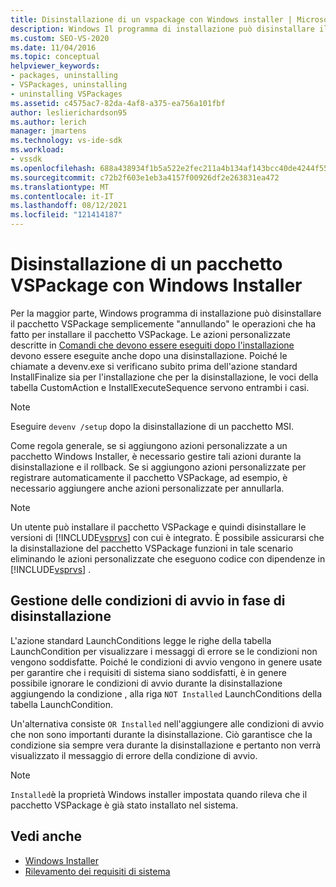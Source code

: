 ```yaml
---
title: Disinstallazione di un vspackage con Windows installer | Microsoft Docs
description: Windows Il programma di installazione può disinstallare il pacchetto VSPackage invertindo l'installazione. Informazioni su come gestire le azioni personalizzate nel pacchetto Windows Installer.
ms.custom: SEO-VS-2020
ms.date: 11/04/2016
ms.topic: conceptual
helpviewer_keywords:
- packages, uninstalling
- VSPackages, uninstalling
- uninstalling VSPackages
ms.assetid: c4575ac7-82da-4af8-a375-ea756a101fbf
author: leslierichardson95
ms.author: lerich
manager: jmartens
ms.technology: vs-ide-sdk
ms.workload:
- vssdk
ms.openlocfilehash: 688a438934f1b5a522e2fec211a4b134af143bcc40de4244f5538c5e084409b2
ms.sourcegitcommit: c72b2f603e1eb3a4157f00926df2e263831ea472
ms.translationtype: MT
ms.contentlocale: it-IT
ms.lasthandoff: 08/12/2021
ms.locfileid: "121414187"
---
```

# <a name="uninstalling-a-vspackage-with-windows-installer"></a>Disinstallazione di un pacchetto VSPackage con Windows Installer
Per la maggior parte, Windows programma di installazione può disinstallare il pacchetto VSPackage semplicemente "annullando" le operazioni che ha fatto per installare il pacchetto VSPackage. Le azioni personalizzate descritte in [Comandi che devono essere eseguiti dopo l'installazione](../../extensibility/internals/commands-that-must-be-run-after-installation.md) devono essere eseguite anche dopo una disinstallazione. Poiché le chiamate a devenv.exe si verificano subito prima dell'azione standard InstallFinalize sia per l'installazione che per la disinstallazione, le voci della tabella CustomAction e InstallExecuteSequence servono entrambi i casi.

> [!NOTE]
> Eseguire `devenv /setup` dopo la disinstallazione di un pacchetto MSI.

 Come regola generale, se si aggiungono azioni personalizzate a un pacchetto Windows Installer, è necessario gestire tali azioni durante la disinstallazione e il rollback. Se si aggiungono azioni personalizzate per registrare automaticamente il pacchetto VSPackage, ad esempio, è necessario aggiungere anche azioni personalizzate per annullarla.

> [!NOTE]
> Un utente può installare il pacchetto VSPackage e quindi disinstallare le versioni di [!INCLUDE[vsprvs](../../code-quality/includes/vsprvs_md.md)] con cui è integrato. È possibile assicurarsi che la disinstallazione del pacchetto VSPackage funzioni in tale scenario eliminando le azioni personalizzate che eseguono codice con dipendenze in [!INCLUDE[vsprvs](../../code-quality/includes/vsprvs_md.md)] .

## <a name="handling-launch-conditions-at-uninstall-time"></a>Gestione delle condizioni di avvio in fase di disinstallazione
 L'azione standard LaunchConditions legge le righe della tabella LaunchCondition per visualizzare i messaggi di errore se le condizioni non vengono soddisfatte. Poiché le condizioni di avvio vengono in genere usate per garantire che i requisiti di sistema siano soddisfatti, è in genere possibile ignorare le condizioni di avvio durante la disinstallazione aggiungendo la condizione , alla riga `NOT Installed` LaunchConditions della tabella LaunchCondition.

 Un'alternativa consiste `OR Installed` nell'aggiungere alle condizioni di avvio che non sono importanti durante la disinstallazione. Ciò garantisce che la condizione sia sempre vera durante la disinstallazione e pertanto non verrà visualizzato il messaggio di errore della condizione di avvio.

> [!NOTE]
> `Installed`è la proprietà Windows installer impostata quando rileva che il pacchetto VSPackage è già stato installato nel sistema.

## <a name="see-also"></a>Vedi anche
- [Windows Installer](/previous-versions/ee231230(v=vs.100))
- [Rilevamento dei requisiti di sistema](../../extensibility/internals/detecting-system-requirements.md)